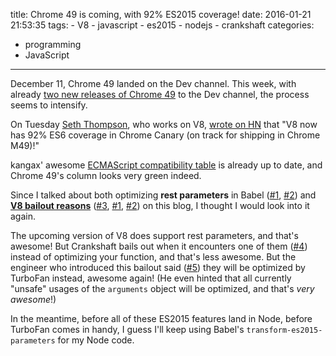 title: Chrome 49 is coming, with 92% ES2015 coverage!
date: 2016-01-21 21:53:35
tags:
    - V8
    - javascript
    - es2015
    - nodejs
    - crankshaft
categories:
- programming
- JavaScript
---

December 11, Chrome 49 landed on the Dev channel. This week, with already [two new releases of Chrome 49](https://googlechromereleases.blogspot.com) to the Dev channel, the process seems to intensify.

On Tuesday [Seth Thompson](http://seththompson.org), who works on V8, [wrote on HN](https://news.ycombinator.com/item?id=10932790) that "V8 now has 92% ES6 coverage in Chrome Canary (on track for shipping in Chrome M49)!"

kangax' awesome [ECMAScript compatibility table](http://kangax.github.io/compat-table/es6/#chrome49) is already up to date, and Chrome 49's column looks very green indeed.

Since I talked about both optimizing **rest parameters** in Babel ([#1][1], [#2][2]) and **[V8 bailout reasons](https://github.com/vhf/v8-bailout-reasons)** ([#3][3], [#1][1], [#2][2]) on this blog, I thought I would look into it again.

The upcoming version of V8 does support rest parameters, and that's awesome! But Crankshaft bails out when it encounters one of them ([#4][4]) instead of optimizing your function, and that's less awesome. But the engineer who introduced this bailout said ([#5][5]) they will be optimized by TurboFan instead, awesome again! (He even hinted that all currently "unsafe" usages of the `arguments` object will be optimized, and that's *very awesome*!)

In the meantime, before all of these ES2015 features land in Node, before TurboFan comes in handy, I guess I'll keep using Babel's `transform-es2015-parameters` for my Node code.

[1]: https://vhf.github.io/blog/2015/11/02/javascript-performance-with-babel-and-node-js/
[2]: https://vhf.github.io/blog/2015/12/17/making-babel-fast-with-rest-parameters/
[3]: https://vhf.github.io/blog/2016/01/15/one-simple-trick-for-javascript-performance-optimization/
[4]: https://chromium.googlesource.com/v8/v8/+/d3f074b23195a2426d14298dca30c4cf9183f203%5E%21/src/bailout-reason.h
[5]: https://codereview.chromium.org/1272673003
